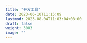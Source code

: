 ```yaml
---
title: "开发工具"
date: 2023-06-10T11:15:09
lastmod: 2023-08-04T11:03:04+08:00
draft: false
weight: 3003
image: ""
---
```

